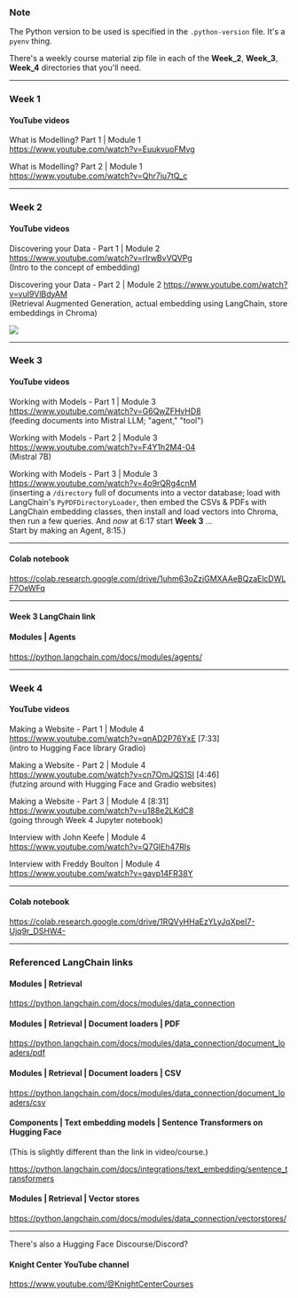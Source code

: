 ### Note
The Python version to be used is specified in the `.python-version` file. It's a `pyenv` thing.

There's a weekly course material zip file in each of the **Week_2**, **Week_3**, **Week_4** directories that you'll need.

----

### Week 1

#### YouTube videos

What is Modelling? Part 1 | Module 1  
https://www.youtube.com/watch?v=EuukvuoFMvg

What is Modelling? Part 2 | Module 1  
https://www.youtube.com/watch?v=Qhr7iu7tQ_c

---

### Week 2

#### YouTube videos

Discovering your Data - Part 1 | Module 2  
https://www.youtube.com/watch?v=rIrwBvVQVPg  
(Intro to the concept of embedding)

Discovering your Data - Part 2 | Module 2
https://www.youtube.com/watch?v=vuI9VlBdyAM  
(Retrieval Augmented Generation, actual embedding using LangChain, store embeddings in Chroma)

![](https://python.langchain.com/assets/images/data_connection-95ff2033a8faa5f3ba41376c0f6dd32a.jpg)

----

### Week 3

#### YouTube videos

Working with Models - Part 1 | Module 3  
https://www.youtube.com/watch?v=G6QwZFHvHD8  
(feeding documents into Mistral LLM; "agent," "tool")

Working with Models - Part 2 | Module 3  
https://www.youtube.com/watch?v=F4Y1h2M4-04  
(Mistral 7B)

Working with Models - Part 3 | Module 3  
https://www.youtube.com/watch?v=4o9rQRg4cnM  
(inserting a `/directory` full of documents into a vector database; load with LangChain's `PyPDFDirectoryLoader`, then embed the CSVs & PDFs with LangChain embedding classes, then install and load vectors into Chroma, then run a few queries. And *now* at 6:17 start **Week 3** ...   
Start by making an Agent, 8:15.)

----

#### Colab notebook
https://colab.research.google.com/drive/1uhm63oZziGMXAAeBQzaElcDWLF7OeWFq

----

#### Week 3 LangChain link

#### Modules | Agents

https://python.langchain.com/docs/modules/agents/

----

### Week 4

#### YouTube videos

Making a Website - Part 1 | Module 4  
https://www.youtube.com/watch?v=qnAD2P76YxE [7:33]  
(intro to Hugging Face library Gradio)

Making a Website - Part 2 | Module 4  
https://www.youtube.com/watch?v=cn7OmJQS1SI [4:46]  
(futzing around with Hugging Face and Gradio websites)

Making a Website - Part 3 | Module 4 [8:31]  
https://www.youtube.com/watch?v=u188e2LKdC8  
(going through Week 4 Jupyter notebook)

Interview with John Keefe | Module 4  
https://www.youtube.com/watch?v=Q7GIEh47Rls

Interview with Freddy Boulton | Module 4  
https://www.youtube.com/watch?v=gavp14FR38Y

----

#### Colab notebook
https://colab.research.google.com/drive/1RQVyHHaEzYLyJqXpeI7-Ujq9r_DSHW4-

----

### Referenced LangChain links

#### Modules | Retrieval

https://python.langchain.com/docs/modules/data_connection

#### Modules | Retrieval | Document loaders | PDF

https://python.langchain.com/docs/modules/data_connection/document_loaders/pdf

#### Modules | Retrieval | Document loaders | CSV

https://python.langchain.com/docs/modules/data_connection/document_loaders/csv

#### Components | Text embedding models | Sentence Transformers on Hugging Face

(This is slightly different than the link in video/course.)

https://python.langchain.com/docs/integrations/text_embedding/sentence_transformers

#### Modules | Retrieval | Vector stores

https://python.langchain.com/docs/modules/data_connection/vectorstores/

----

There's also a Hugging Face Discourse/Discord?

#### Knight Center YouTube channel

https://www.youtube.com/@KnightCenterCourses
